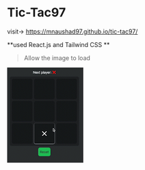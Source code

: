 # Tic-Tac97

visit-> https://mnaushad97.github.io/tic-tac97/

**used React.js and Tailwind CSS ** 

> Allow the image to load


<span> <img src="https://github.com/MNaushad97/tic-tac97/blob/main/tic-tac97.gif"  />  </span>
